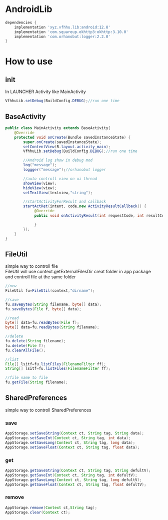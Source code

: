 # AndroidLib

```gradle
dependencies {
	implementation 'xyz.vfhhu.lib:android:12.8'
	implementation 'com.squareup.okhttp3:okhttp:3.10.0'
	implementation 'com.orhanobut:logger:2.2.0'
}
```
# How to use
## init
In LAUNCHER Activity like MainActivity
```java
VfhhuLib.setDebug(BuildConfig.DEBUG);//run one time
```
## BaseActivity
```java
public class MainActivity extends BaseActivity{
    @Override
    protected void onCreate(Bundle savedInstanceState) {
        super.onCreate(savedInstanceState);
        setContentView(R.layout.activity_main);
        VfhhuLib.setDebug(BuildConfig.DEBUG);//run one time

        //Android log show in debug mod
        log("message");
        loggger("message");//orhanobut logger

        //auto controll view on ui thread
        showView(view);
        hideView(view);
        setTextView(textview,"string");

        //startActivityForResult and callback
        startActRet(intent, code,new ActivityResultCallback() {
             @Override
             public void onActivityResult(int requestCode, int resultCode, Intent data) {

             }
        });
    }
}
```
## FileUtil
simple way to controll file<br>
FileUtil will use context.getExternalFilesDir creat folder in app package<br>
and controll file at the same folder
```java
//new
FileUtil fu=FileUtil(context,"dirname");

//save
fu.saveBytes(String filename, byte[] data);
fu.saveBytes(File f, byte[] data);

//read
byte[] data=fu.readBytes(File f);
byte[] data=fu.readBytes(String filename);

//delete
fu.delete(String filename);
fu.delete(File f);
fu.clearAllFile();

//list
File[] lsitf=fu.listFiles(FilenameFilter ff);
String[] lsitf=fu.listFiles(FilenameFilter ff);

//file name to file
fu.getFile(String filename);
```
## SharedPreferences
simple way to controll SharedPreferences<br>
### save
```java
AppStorage.setSaveString(Context ct, String tag, String data);
AppStorage.setSaveInt(Context ct, String tag, int data);
AppStorage.setSaveLong(Context ct, String tag, long data);
AppStorage.setSaveFloat(Context ct, String tag, float data);
```
### get
```java
AppStorage.getSaveString(Context ct, String tag, String defultV);
AppStorage.getSaveInt(Context ct, String tag, int defultV);
AppStorage.getSaveLong(Context ct, String tag, long defultV);
AppStorage.getSaveFloat(Context ct, String tag, float defultV);
```
### remove
```java
AppStorage.remove(Context ct,String tag);
AppStorage.clear(Context ct);
```